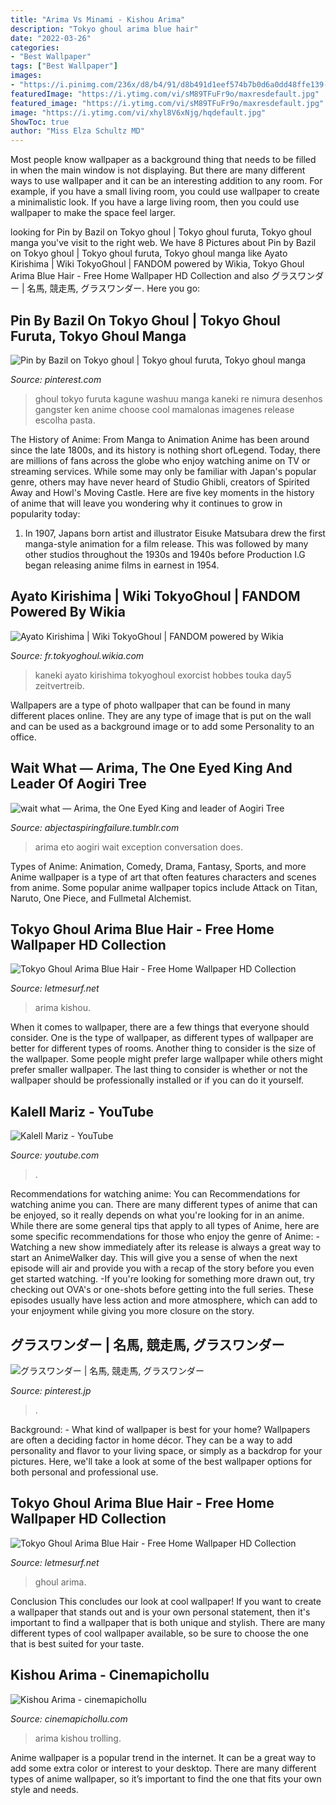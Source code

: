 ```yaml
---
title: "Arima Vs Minami - Kishou Arima"
description: "Tokyo ghoul arima blue hair"
date: "2022-03-26"
categories:
- "Best Wallpaper"
tags: ["Best Wallpaper"]
images:
- "https://i.pinimg.com/236x/d8/b4/91/d8b491d1eef574b7b0d6a0dd48ffe139--crowns.jpg?nii=t"
featuredImage: "https://i.ytimg.com/vi/sM89TFuFr9o/maxresdefault.jpg"
featured_image: "https://i.ytimg.com/vi/sM89TFuFr9o/maxresdefault.jpg"
image: "https://i.ytimg.com/vi/xhyl8V6xNjg/hqdefault.jpg"
ShowToc: true
author: "Miss Elza Schultz MD"
---
```



Most people know wallpaper as a background thing that needs to be filled in when the main window is not displaying. But there are many different ways to use wallpaper and it can be an interesting addition to any room. For example, if you have a small living room, you could use wallpaper to create a minimalistic look. If you have a large living room, then you could use wallpaper to make the space feel larger.

	

		
looking for Pin by Bazil on Tokyo ghoul | Tokyo ghoul furuta, Tokyo ghoul manga you've visit to the right web. We have 8 Pictures about Pin by Bazil on Tokyo ghoul | Tokyo ghoul furuta, Tokyo ghoul manga like Ayato Kirishima | Wiki TokyoGhoul | FANDOM powered by Wikia, Tokyo Ghoul Arima Blue Hair - Free Home Wallpaper HD Collection and also グラスワンダー | 名馬, 競走馬, グラスワンダー. Here you go:
		
    
## Pin By Bazil On Tokyo Ghoul | Tokyo Ghoul Furuta, Tokyo Ghoul Manga

<img loading=lazy src="https://i.pinimg.com/originals/6d/f4/75/6df475c1b95640b230e6554e042fb15c.jpg" onerror="this.onerror=null;this.src='https://tse4.mm.bing.net/th?id=OIP.d2Y-7iy_-iSuzvhsMBVX8gHaIK&amp;pid=15.1';" alt="Pin by Bazil on Tokyo ghoul | Tokyo ghoul furuta, Tokyo ghoul manga">

_Source: pinterest.com_

>ghoul tokyo furuta kagune washuu manga kaneki re nimura desenhos gangster ken anime choose cool mamalonas imagenes release escolha pasta. 

	

The History of Anime: From Manga to Animation
Anime has been around since the late 1800s, and its history is nothing short ofLegend. Today, there are millions of fans across the globe who enjoy watching anime on TV or streaming services. While some may only be familiar with Japan's popular genre, others may have never heard of Studio Ghibli, creators of Spirited Away and Howl's Moving Castle. Here are five key moments in the history of anime that will leave you wondering why it continues to grow in popularity today:
1) In 1907, Japans born artist and illustrator Eisuke Matsubara drew the first manga-style animation for a film release. This was followed by many other studios throughout the 1930s and 1940s before Production I.G began releasing anime films in earnest in 1954.

    
## Ayato Kirishima | Wiki TokyoGhoul | FANDOM Powered By Wikia

<img loading=lazy src="https://vignette.wikia.nocookie.net/tokyoghoul/images/d/db/Ken-Ayato.jpg/revision/latest/scale-to-width-down/221?cb=20150224211821&amp;path-prefix=fr" onerror="this.onerror=null;this.src='https://tse1.mm.bing.net/th?id=OIP.0tjBeEQ6uXkh3htpTNcAyQAAAA&amp;pid=15.1';" alt="Ayato Kirishima | Wiki TokyoGhoul | FANDOM powered by Wikia">

_Source: fr.tokyoghoul.wikia.com_

>kaneki ayato kirishima tokyoghoul exorcist hobbes touka day5 zeitvertreib. 

	



Wallpapers are a type of photo wallpaper that can be found in many different places online. They are any type of image that is put on the wall and can be used as a background image or to add some Personality to an office.

    
## Wait What — Arima, The One Eyed King And Leader Of Aogiri Tree

<img loading=lazy src="https://66.media.tumblr.com/82b55189aa87a574b8dcdf8b67969006/tumblr_inline_pjd00kFoxQ1vffcb9_1280.png" onerror="this.onerror=null;this.src='https://tse4.mm.bing.net/th?id=OIP.iEkNMKOctjiRarfNLLdiFQHaHH&amp;pid=15.1';" alt="wait what — Arima, the One Eyed King and leader of Aogiri Tree">

_Source: abjectaspiringfailure.tumblr.com_

>arima eto aogiri wait exception conversation does. 

	

Types of Anime: Animation, Comedy, Drama, Fantasy, Sports, and more
Anime wallpaper is a type of art that often features characters and scenes from anime. Some popular anime wallpaper topics include Attack on Titan, Naruto, One Piece, and Fullmetal Alchemist.

    
## Tokyo Ghoul Arima Blue Hair - Free Home Wallpaper HD Collection

<img loading=lazy src="https://i.pinimg.com/originals/a5/01/4c/a5014cea1114821f78ddd1e7329dde21.jpg" onerror="this.onerror=null;this.src='https://tse4.mm.bing.net/th?id=OIP.K255o6g18GrYS72clVGiUAHaJ4&amp;pid=15.1';" alt="Tokyo Ghoul Arima Blue Hair - Free Home Wallpaper HD Collection">

_Source: letmesurf.net_

>arima kishou. 

	

When it comes to wallpaper, there are a few things that everyone should consider. One is the type of wallpaper, as different types of wallpaper are better for different types of rooms. Another thing to consider is the size of the wallpaper. Some people might prefer large wallpaper while others might prefer smaller wallpaper. The last thing to consider is whether or not the wallpaper should be professionally installed or if you can do it yourself.

    
## Kalell Mariz - YouTube

<img loading=lazy src="https://yt3.ggpht.com/a/AATXAJx88heJWC4NWQ8s5yiBHaEtq9aoAUOcfo8HEqsXwQ=s900-c-k-c0xffffffff-no-rj-mo" onerror="this.onerror=null;this.src='https://tse2.mm.bing.net/th?id=OIP.P7rGfaojQgcgQJhJxNHOkgHaHa&amp;pid=15.1';" alt="Kalell Mariz - YouTube">

_Source: youtube.com_

>. 

	

Recommendations for watching anime: You can
Recommendations for watching anime you can. There are many different types of anime that can be enjoyed, so it really depends on what you're looking for in an anime. While there are some general tips that apply to all types of Anime, here are some specific recommendations for those who enjoy the genre of Anime: 
-Watching a new show immediately after its release is always a great way to start an AnimeWalker day. This will give you a sense of when the next episode will air and provide you with a recap of the story before you even get started watching. 
-If you're looking for something more drawn out, try checking out OVA's or one-shots before getting into the full series. These episodes usually have less action and more atmosphere, which can add to your enjoyment while giving you more closure on the story.

    
## グラスワンダー | 名馬, 競走馬, グラスワンダー

<img loading=lazy src="https://i.pinimg.com/236x/d8/b4/91/d8b491d1eef574b7b0d6a0dd48ffe139--crowns.jpg?nii=t" onerror="this.onerror=null;this.src='https://tse3.mm.bing.net/th?id=OIP.piF8YntT_PbxCLZFHYal_gAAAA&amp;pid=15.1';" alt="グラスワンダー | 名馬, 競走馬, グラスワンダー">

_Source: pinterest.jp_

>. 

	

Background: - What kind of wallpaper is best for your home?
Wallpapers are often a deciding factor in home décor. They can be a way to add personality and flavor to your living space, or simply as a backdrop for your pictures. Here, we'll take a look at some of the best wallpaper options for both personal and professional use.

    
## Tokyo Ghoul Arima Blue Hair - Free Home Wallpaper HD Collection

<img loading=lazy src="https://i.ytimg.com/vi/sM89TFuFr9o/maxresdefault.jpg" onerror="this.onerror=null;this.src='https://tse4.mm.bing.net/th?id=OIP.76Bxduv8c2NMjweIUdqrMgHaEK&amp;pid=15.1';" alt="Tokyo Ghoul Arima Blue Hair - Free Home Wallpaper HD Collection">

_Source: letmesurf.net_

>ghoul arima. 

	

Conclusion
This concludes our look at cool wallpaper! If you want to create a wallpaper that stands out and is your own personal statement, then it's important to find a wallpaper that is both unique and stylish. There are many different types of cool wallpaper available, so be sure to choose the one that is best suited for your taste.

    
## Kishou Arima - Cinemapichollu

<img loading=lazy src="https://i.ytimg.com/vi/xhyl8V6xNjg/hqdefault.jpg" onerror="this.onerror=null;this.src='https://tse4.mm.bing.net/th?id=OIP.JoF2XhAyTmDycjxzKsye6AHaFj&amp;pid=15.1';" alt="Kishou Arima - cinemapichollu">

_Source: cinemapichollu.com_

>arima kishou trolling. 

	

Anime wallpaper is a popular trend in the internet. It can be a great way to add some extra color or interest to your desktop. There are many different types of anime wallpaper, so it’s important to find the one that fits your own style and needs.

